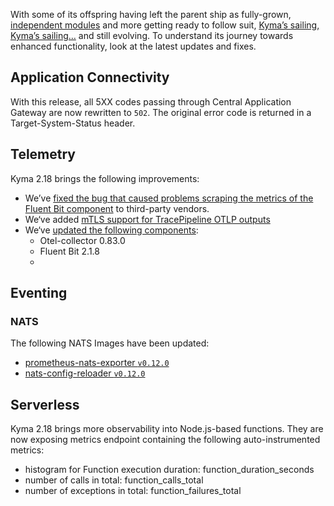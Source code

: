 With some of its offspring having left the parent ship as fully-grown, [independent modules](https://kyma-project.io/#/?id=kyma-modules) and more getting ready to follow suit, [Kyma’s sailing, Kyma’s sailing…](https://www.youtube.com/watch?v=FOt3oQ_k008) and still evolving. To understand its journey towards enhanced functionality, look at the latest updates and fixes.

## Application Connectivity
With this release, all 5XX codes passing through Central Application Gateway are now rewritten to `502`. The original error code is returned in a Target-System-Status header.

## Telemetry
Kyma 2.18 brings the following improvements:

- We’ve [fixed the bug that caused problems scraping the metrics of the Fluent Bit component](https://github.com/kyma-project/kyma/issues/17976)  to third-party vendors.  
- We‘ve added [mTLS support for TracePipeline OTLP outputs](https://github.com/kyma-project/kyma/issues/17995)  
- We‘ve [updated the following components](https://github.com/kyma-project/kyma/pull/18021):  
    - Otel-collector 0.83.0  
    - Fluent Bit 2.1.8
    - 
## Eventing
### NATS
The following NATS Images have been updated:  
- [prometheus-nats-exporter `v0.12.0`](https://github.com/nats-io/prometheus-nats-exporter/releases/tag/v0.12.0)  
- [nats-config-reloader `v0.12.0`](https://github.com/nats-io/prometheus-nats-exporter/releases/tag/v0.12.0)

## Serverless

Kyma 2.18 brings more observability into Node.js-based functions.
They are now exposing metrics endpoint containing the following auto-instrumented metrics:  
- histogram for Function execution duration: function_duration_seconds  
- number of calls in total: function_calls_total  
- number of exceptions in total: function_failures_total  
